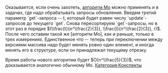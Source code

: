 Оказывается, если очень захотеть, [алгоритм Мо](алгоритм_Мо "wikilink")
можно применять и в задачах, где надо обрабатывать запросы обновления.
Введем третий параметр \`get\`-запроса -- t, который будет равен числу
\`update\`-запросов до текущего \`get\`. Снова пересортируем
\`get\`-запросы, но в этот раз в порядке
$(\\frac{t}{n^\\frac{2}{3}}, \\frac{l}{n^\\frac{2}{3}}, r)$. После чего
оставим такой же \[алгоритм Мо\], как и раньше, только в трех
измерениях. Единственное что -- теперь при переключении между
версиями массива надо будет менять ровно один элемент, и иногда менять
его в структуре, если он принадлежал текущему отрезку.

Время работы нового алгоритма будет $O(n^\\frac{5}{3})$, что
доказывается аналогично обычному Мо.
[Категория:Конспекты](Категория:Конспекты "wikilink")